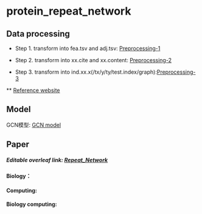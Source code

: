 # protein_repeat_network

## Data processing

* Step 1. transform into fea.tsv and adj.tsv: [Preprocessing-1](https://github.com/user8831222/protein_repeat_network/blob/main/script/to_adj_fea.py)

* Step 2. transform into xx.cite and xx.content: [Preprocessing-2](https://github.com/user8831222/protein_repeat_network/blob/main/script/to_cite_content.py)

* Step 3. transform into ind.xx.x(/tx/y/ty/test.index/graph):[Preprocessing-3](https://github.com/user8831222/protein_repeat_network/blob/main/script/to_plantoid_data.py)

** [Reference website](https://github.com/NIRVANALAN/gcn_analysis/blob/master/notebook/Plantenoid%20Citation%20Data%20Format%20Transformation.ipynb)


## Model
GCN模型: [GCN model](https://github.com/user8831222/protein_repeat_network/tree/main/model)


## Paper
##### Editable overleaf link: [Repeat_Network](https://www.overleaf.com/2396985619scdmrksxzjzy)

#### Biology：

#### Computing:

#### Biology computing:

